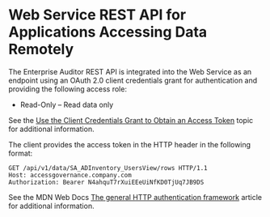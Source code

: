 # Web Service REST API for Applications Accessing Data Remotely

The Enterprise Auditor REST API is integrated into the Web Service as an endpoint using an OAuth 2.0
client credentials grant for authentication and providing the following access role:

- Read-Only – Read data only

See the
[Use the Client Credentials Grant to Obtain an Access Token](/docs/accessanalyzer/11.6/admin/settings/access/restapi/obtaintoken.md)
topic for additional information.

The client provides the access token in the HTTP header in the following format:

```
GET /api/v1/data/SA_ADInventory_UsersView/rows HTTP/1.1
Host: accessgovernance.company.com 
Authorization: Bearer N4ahquT7rXuiEEeUiNfKD0TjUq7JB9DS
```

See the MDN Web Docs
[The general HTTP authentication framework](https://developer.mozilla.org/en-US/docs/Web/HTTP/Authentication)
article for additional information.
